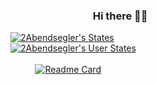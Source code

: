 ### &nbsp; &nbsp; &nbsp; &nbsp; &nbsp; &nbsp; &nbsp; &nbsp; &nbsp; &nbsp; &nbsp; &nbsp; &nbsp; &nbsp; &nbsp; &nbsp; &nbsp; Hi there 👋🏼 

[![2Abendsegler's States](https://github-readme-stats.vercel.app/api?username=2Abendsegler&show_icons=true&include_all_commits=true&theme=gruvbox&border_radius=10&card_width=445)](https://github.com/2Abendsegler)<br>
[![2Abendsegler's User States](https://github-readme-stats.vercel.app/api/top-langs/?username=2Abendsegler&layout=compact&theme=gruvbox&border_radius=10&card_width=445)](https://github.com/2Abendsegler)<br><br>
&nbsp;&nbsp; &nbsp; &nbsp; &nbsp; &nbsp;[![Readme Card](https://github-readme-stats.vercel.app/api/pin/?username=2Abendsegler&repo=GClh&theme=gruvbox&border_radius=10&card_width=445)](https://github.com/2Abendsegler/GClh)

### &nbsp; &nbsp; &nbsp; &nbsp; &nbsp; &nbsp; &nbsp; &nbsp; &nbsp; &nbsp; &nbsp; &nbsp; &nbsp; &nbsp; &nbsp; &nbsp; &nbsp; 
